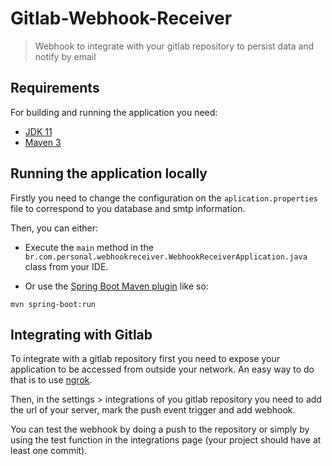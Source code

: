 # Gitlab-Webhook-Receiver
> Webhook to integrate with your gitlab repository to persist data and notify by email

## Requirements

For building and running the application you need:

- [JDK 11](https://www.oracle.com/technetwork/java/javase/downloads/jdk11-downloads-5066655.html)
- [Maven 3](https://maven.apache.org)

## Running the application locally

Firstly you need to change the configuration on the `aplication.properties` file to correspond to you database and smtp information.

Then, you can either:

 - Execute the `main` method in the `br.com.personal.webhookreceiver.WebhookReceiverApplication.java` class from your IDE.

 - Or use the [Spring Boot Maven plugin](https://docs.spring.io/spring-boot/docs/current/reference/html/build-tool-plugins-maven-plugin.html) like so:

```shell
mvn spring-boot:run
```

## Integrating with Gitlab

To integrate with a gitlab repository first you need to expose your application to be accessed from outside your network. An easy way to do that is to use [ngrok](https://ngrok.com/).

Then, in the settings > integrations of you gitlab repository you need to add the url of your server, mark the push event trigger and add webhook.

You can test the webhook by doing a push to the repository or simply by using the test function in the integrations page (your project should have at least one commit).
